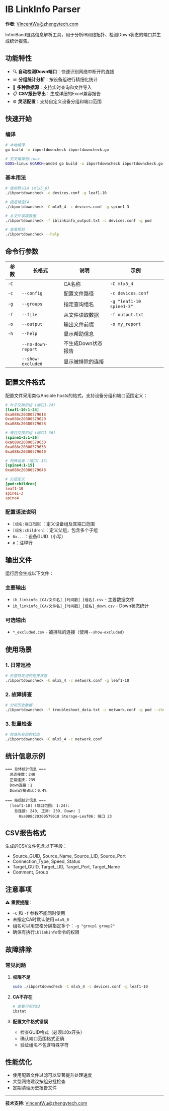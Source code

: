 # IB LinkInfo Parser

**作者**: VincentWu@zhengytech.com

InfiniBand链路信息解析工具，用于分析IB网络拓扑、检测Down状态的端口并生成统计报告。

## 功能特性

- 🔍 **自动检测Down端口**：快速识别网络中断开的连接
- 📊 **分组统计分析**：按设备组进行精细化统计
- 📁 **多种数据源**：支持实时查询和文件导入
- 📋 **CSV报告导出**：生成详细的Excel兼容报告
- ⚙️ **灵活配置**：支持自定义设备分组和端口范围

## 快速开始

### 编译

```bash
# 本地编译
go build -o ibportdowncheck ibportdowncheck.go

# 交叉编译到Linux
GOOS=linux GOARCH=amd64 go build -o ibportdowncheck ibportdowncheck.go
```

### 基本用法

```bash
# 使用默认CA (mlx5_0)
./ibportdowncheck -c devices.conf -g leaf1-10

# 指定特定CA
./ibportdowncheck -C mlx5_4 -c devices.conf -g spine1-3

# 从文件读取数据
./ibportdowncheck -f iblinkinfo_output.txt -c devices.conf -g pod

# 查看帮助
./ibportdowncheck --help
```

## 命令行参数

| 参数 | 长格式 | 说明 | 示例 |
|------|--------|------|------|
| `-C` | | CA名称 | `-C mlx5_4` |
| `-c` | `--config` | 配置文件路径 | `-c devices.conf` |
| `-g` | `--groups` | 指定查询组名 | `-g "leaf1-10 spine1-3"` |
| `-f` | `--file` | 从文件读取数据 | `-f output.txt` |
| `-o` | `--output` | 输出文件前缀 | `-o my_report` |
| `-h` | `--help` | 显示帮助信息 | |
| | `--no-down-report` | 不生成Down状态报告 | |
| | `--show-excluded` | 显示被排除的连接 | |

## 配置文件格式

配置文件采用类似Ansible hosts的格式，支持设备分组和端口范围定义：

```ini
# 叶子交换机组 (端口1-24)
[leaf1-10:1-24]
0xa088c20300579618
0xa088c20300579620
0xa088c20300579628

# 脊柱交换机组 (端口1-36) 
[spine1-3:1-36]
0xa088c20300579630
0xa088c20300579638
0xa088c20300579640

# 特殊设备 (端口1-15)
[spine4:1-15]
0xa088c20300579648

# 父组定义
[pod:children]
leaf1-10
spine1-3
spine4
```

### 配置语法说明

- `[组名:端口范围]`：定义设备组及其端口范围
- `[组名:children]`：定义父组，包含多个子组
- `0x...`：设备GUID（小写）
- `#`：注释行

## 输出文件

运行后会生成以下文件：

### 主要输出
- `ib_linkinfo_[CA/文件名]_[时间戳]_[组名].csv` - 主要数据文件
- `ib_linkinfo_[CA/文件名]_[时间戳]_[组名]_down.csv` - Down状态统计

### 可选输出
- `*_excluded.csv` - 被排除的连接（使用`--show-excluded`）

## 使用场景

### 1. 日常巡检
```bash
# 检查特定组的连接状态
./ibportdowncheck -C mlx5_4 -c network.conf -g leaf1-10
```

### 2. 故障排查
```bash
# 分析历史数据
./ibportdowncheck -f troubleshoot_data.txt -c network.conf -g pod --show-excluded
```

### 3. 批量检查
```bash
# 检查所有组的状态
./ibportdowncheck -C mlx5_4 -c network.conf
```

## 统计信息示例

```
=== 总体统计信息 ===
  总连接数：240
  正常连接：239
  Down连接：1
  Down连接占比：0.4%

=== 按组统计信息 ===
  [leaf1-10] (端口范围: 1-24):
    总连接: 240, 正常: 239, Down: 1
      0xa088c20300579618 Storage-Leaf06: 端口 23
```

## CSV报告格式

生成的CSV文件包含以下字段：
- Source_GUID, Source_Name, Source_LID, Source_Port
- Connection_Type, Speed, Status
- Target_GUID, Target_LID, Target_Port, Target_Name
- Comment, Group

## 注意事项

⚠️ **重要提醒**：
- `-C` 和 `-f` 参数不能同时使用
- 未指定CA时默认使用 `mlx5_0`
- 组名可以用空格分隔指定多个：`-g "group1 group2"`
- 确保有执行`iblinkinfo`命令的权限

## 故障排除

### 常见问题

1. **权限不足**
   ```bash
   sudo ./ibportdowncheck -C mlx5_4 -c devices.conf -g leaf1-10
   ```

2. **CA不存在**
   ```bash
   # 查看可用的CA
   ibstat
   ```

3. **配置文件格式错误**
   - 检查GUID格式（必须以0x开头）
   - 确认端口范围格式正确
   - 验证组名不包含特殊字符

## 性能优化

- 使用配置文件过滤可以显著提升处理速度
- 大型网络建议按组分批检查
- 定期清理历史报告文件

---

**技术支持**: VincentWu@zhengytech.com

